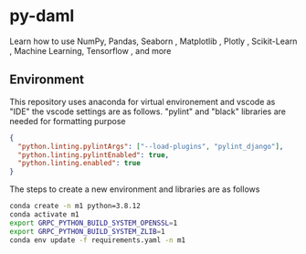 # py-daml

Learn how to use NumPy, Pandas, Seaborn , Matplotlib , Plotly , Scikit-Learn , Machine Learning, Tensorflow , and more

## Environment

This repository uses anaconda for virtual environement and vscode as "IDE" the vscode settings are as follows.
"pylint" and "black" libraries are needed for formatting purpose

```json
{
  "python.linting.pylintArgs": ["--load-plugins", "pylint_django"],
  "python.linting.pylintEnabled": true,
  "python.linting.enabled": true
}
```

The steps to create a new environment and libraries are as follows

```sh
conda create -n m1 python=3.8.12
conda activate m1
export GRPC_PYTHON_BUILD_SYSTEM_OPENSSL=1
export GRPC_PYTHON_BUILD_SYSTEM_ZLIB=1
conda env update -f requirements.yaml -n m1
```
